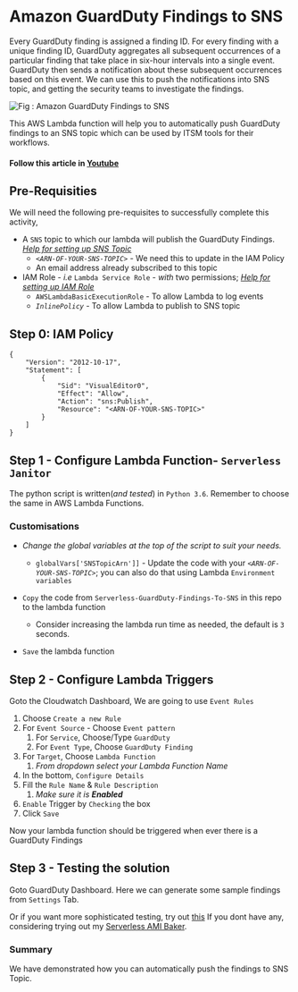 # Amazon GuardDuty Findings to SNS

Every GuardDuty finding is assigned a finding ID. For every finding with a unique finding ID, GuardDuty aggregates all subsequent occurrences of a particular finding that take place in six-hour intervals into a single event. 
GuardDuty then sends a notification about these subsequent occurrences based on this event. We can use this to push the notifications into SNS topic, and getting the security teams to investigate the findings.

![Fig : Amazon GuardDuty Findings to SNS](https://raw.githubusercontent.com/miztiik/Serverless-GuardDuty-Findings-to-SNS/master/images/Serverless-GuardDuty-Findings-To-SNS.png)

This AWS Lambda function will help you to automatically push GuardDuty findings to an SNS topic which can be used by ITSM tools for their workflows.

#### Follow this article in [Youtube](https://www.youtube.com/watch?v=OHXDPDc1qEE)

## Pre-Requisities
We will need the following pre-requisites to successfully complete this activity,
- A `SNS` topic to which our lambda will publish the GuardDuty Findings. _[Help for setting up SNS Topic](https://www.youtube.com/watch?v=7Ic1SQbjpOs&index=44&list=PLxzKY3wu0_FLaF9Xzpyd9p4zRCikkD9lE)_
  - _`<ARN-OF-YOUR-SNS-TOPIC>`_ - We need this to update in the IAM Policy
  - An email address already subscribed to this topic
- IAM Role - _i.e_ `Lambda Service Role` - _with_ two permissions; _[Help for setting up IAM Role](https://www.youtube.com/watch?v=5g0Cuq-qKA0&list=PLxzKY3wu0_FLaF9Xzpyd9p4zRCikkD9lE&index=11)_
  - `AWSLambdaBasicExecutionRole` - To allow Lambda to log events
  - _`InlinePolicy`_ - To allow Lambda to publish to SNS topic

## Step 0: IAM Policy
```
{
    "Version": "2012-10-17",
    "Statement": [
        {
            "Sid": "VisualEditor0",
            "Effect": "Allow",
            "Action": "sns:Publish",
            "Resource": "<ARN-OF-YOUR-SNS-TOPIC>"
        }
    ]
}
```

## Step 1 - Configure Lambda Function- `Serverless Janitor`
The python script is written(_and tested_) in `Python 3.6`. Remember to choose the same in AWS Lambda Functions.

### Customisations
- _Change the global variables at the top of the script to suit your needs._
  - `globalVars['SNSTopicArn']]` - Update the code with your _`<ARN-OF-YOUR-SNS-TOPIC>`_; you can also do that using Lambda `Environment variables`

- `Copy` the code from `Serverless-GuardDuty-Findings-To-SNS` in this repo to the lambda function
  - Consider increasing the lambda run time as needed, the default is `3` seconds.
 - `Save` the lambda function

## Step 2 - Configure Lambda Triggers
Goto the Cloudwatch Dashboard, We are going to use `Event Rules`
1. Choose `Create a new Rule`
1. For `Event Source` - Choose `Event pattern`
   1. For `Service`, Choose/Type `GuardDuty`
   1. For `Event Type`, Choose `GuardDuty Finding`
1. For `Target`, Choose `Lambda Function`
   1. _From dropdown select your Lambda Function Name_
1. In the bottom, `Configure Details`
1. Fill the `Rule Name` & `Rule Description`
   1. _Make sure it is **Enabled**_
1. `Enable` Trigger by `Checking` the box
1. Click `Save`

Now your lambda function should be triggered when ever there is a GuardDuty Findings


## Step 3 - Testing the solution
Goto GuardDuty Dashboard. Here we can generate some sample findings from `Settings` Tab. 

Or if you want more sophisticated testing, try out [this](https://docs.aws.amazon.com/guardduty/latest/ug/guardduty_findings.html#guardduty_findings-scripts)
If you dont have any, considering trying out my [Serverless AMI Baker](https://github.com/miztiik/Serverless-AMI-Baker/blob/master/README.MD).

### Summary
We have demonstrated how you can automatically push the findings to SNS Topic.